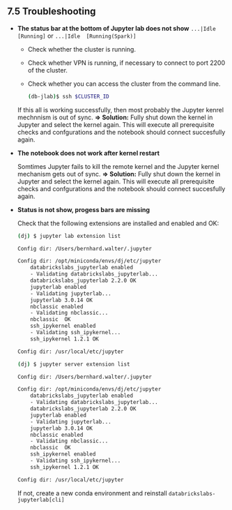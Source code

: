 ## 7.5 Troubleshooting

- **The status bar at the bottom of Jupyter lab does not show** `...|Idle  [Running]` or `...|Idle  [Running(Spark)]`

    - Check whether the cluster is running.
    - Check whether VPN is running, if necessary to connect to port 2200 of the cluster.
    - Check whether you can access the cluster from the command line.

        ```bash
        (db-jlab)$ ssh $CLUSTER_ID
        ```

    If this all is working successfully, then most probably the Jupyter kenrel mechnnism is out of sync. 
    **=> Solution:** Fully shut down the kernel in Jupyter and select the kernel again. This will execute all prerequisite checks and confgurations and the notebook should connect succesfully again.

- **The notebook does not work after kernel restart**

    Somtimes Jupyter fails to kill the remote kernel and the Jupyter kernel mechanism gets out of sync. 
    **=> Solution:** Fully shut down the kernel in Jupyter and select the kernel again. This will execute all prerequisite checks and confgurations and the notebook should connect succesfully again.

- **Status is not show, progess bars are missing**

    Check that the following extensions are installed and enabled and OK:

    ```bash
    (dj) $ jupyter lab extension list
    
    Config dir: /Users/bernhard.walter/.jupyter

    Config dir: /opt/miniconda/envs/dj/etc/jupyter
        databrickslabs_jupyterlab enabled
        - Validating databrickslabs_jupyterlab...
        databrickslabs_jupyterlab 2.2.0 OK
        jupyterlab enabled
        - Validating jupyterlab...
        jupyterlab 3.0.14 OK
        nbclassic enabled
        - Validating nbclassic...
        nbclassic  OK
        ssh_ipykernel enabled
        - Validating ssh_ipykernel...
        ssh_ipykernel 1.2.1 OK

    Config dir: /usr/local/etc/jupyter
    ```

    ```bash
    (dj) $ jupyter server extension list

    Config dir: /Users/bernhard.walter/.jupyter

    Config dir: /opt/miniconda/envs/dj/etc/jupyter
        databrickslabs_jupyterlab enabled
        - Validating databrickslabs_jupyterlab...
        databrickslabs_jupyterlab 2.2.0 OK
        jupyterlab enabled
        - Validating jupyterlab...
        jupyterlab 3.0.14 OK
        nbclassic enabled
        - Validating nbclassic...
        nbclassic  OK
        ssh_ipykernel enabled
        - Validating ssh_ipykernel...
        ssh_ipykernel 1.2.1 OK

    Config dir: /usr/local/etc/jupyter
    ```

    If not, create a new conda environment and reinstall `databrickslabs-jupyterlab[cli]`